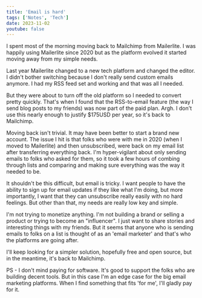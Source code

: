 ```yaml
---
title: 'Email is hard'
tags: ['Notes', 'Tech']
date: 2023-11-02
youtube: false
---
```


I spent most of the morning moving back to Mailchimp from Mailerlite.  I was happily using Mailerlite since 2020 but as the platform evolved it started moving away from my simple needs.

Last year Mailerlite changed to a new tech platform and changed the editor.  I didn't bother switching because I don't really send custom emails anymore.  I had my RSS feed set and working and that was all I needed.  

But they were about to turn off the old platform so I needed to convert pretty quickly.  That's when I found that the RSS-to-email feature (the way I send blog posts to my friends) was now part of the paid plan.  Argh.  I don't use this nearly enough to justify $175USD per year, so it's back to Mailchimp.

Moving back isn't trivial.  It may have been better to start a brand new account.  The issue I hit is that folks who were with me in 2020 (when I moved to Mailerlite) and then unsubscribed, were back on my email list after transferring everything back.  I'm hyper-vigilant about only sending emails to folks who asked for them, so it took a few hours of combing through lists and comparing and making sure everything was the way it needed to be.

It shouldn't be this difficult, but email is tricky.  I want people to have the ability to sign up for email updates if they like what I'm doing, but more importantly, I want that they can unsubscribe really easily with no hard feelings.  But other than that, my needs are really low key and simple.  

I'm not trying to monetize anything.  I'm not building a brand or selling a product or trying to become an "influencer".  I just want to share stories and interesting things with my friends.  But it seems that anyone who is sending emails to folks on a list is thought of as an 'email marketer' and that's who the platforms are going after.

I'll keep looking for a simpler solution, hopefully free and open source, but in the meantime, it's back to Mailchimp.

PS - I don't mind paying for software.  It's good to support the folks who are building decent tools.  But in this case I'm an edge case for the big email marketing platforms.  When I find something that fits 'for me', I'll gladly pay for it. 

